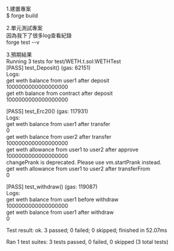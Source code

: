 1.建置專案  
$ forge build

2.單元測試專案  
因為我下了很多log查看紀錄  
forge test --v  
  
3.預期結果  
Running 3 tests for test/WETH.t.sol:WETHTest  
[PASS] test_Deposit() (gas: 62151)  
Logs:  
  get weth balance from user1 after deposit  
  1000000000000000000  
  get eth balance from contract after deposit  
  1000000000000000000  
  
[PASS] test_Erc20() (gas: 117931)  
Logs:  
  get weth balance from user1 after transfer  
  0  
  get weth balance from user2 after transfer  
  1000000000000000000  
  get weth allowance from user1 to user2 after approve  
  1000000000000000000  
  changePrank is deprecated. Please use vm.startPrank instead.  
  get weth allowance from user1 to user2 after transferFrom  
  0  
  
[PASS] test_withdraw() (gas: 119087)  
Logs:  
  get weth balance from user1 before withdraw  
  1000000000000000000  
  get weth balance from user1 after withdraw  
  0  

Test result: ok. 3 passed; 0 failed; 0 skipped; finished in 52.07ms  
  
Ran 1 test suites: 3 tests passed, 0 failed, 0 skipped (3 total tests)  

